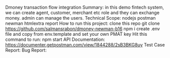 Dmoney transaction flow integration
Summary: in this demo fintech system, we can create agent, customer, merchant etc role and they can exchange money. admin can manage the users.
Technical Scope:
nodejs
postman
newman
htmlextra report
How to run this project:
clone this repo git clone https://github.com/salmansrabon/dmoney-newman-b16
npm i
create .env file and copy from env.template and set your own PMAT key
Hit this command to run: npm start
API Documentation: https://documenter.getpostman.com/view/1844288/2sB3BKG8uy
Test Case Report:
Bug Report:

